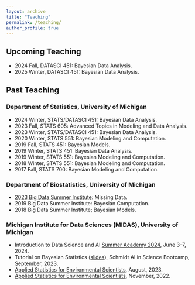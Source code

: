 ```yaml
---
layout: archive
title: "Teaching"
permalink: /teaching/
author_profile: true
---
```


## Upcoming Teaching

* 2024 Fall, DATASCI 451: Bayesian Data Analysis.  
* 2025 Winter, DATASCI 451: Bayesian Data Analysis.  

## Past Teaching

### Department of Statistics, University of Michigan

* 2024 Winter, STATS/DATASCI 451: Bayesian Data Analysis.  
* 2023 Fall, STATS 605: Advanced Topics in Modeling and Data Analysis.  
* 2023 Winter, STATS/DATASCI 451: Bayesian Data Analysis.
* 2020 Winter, STATS 551: Bayesian Modeling and Computation.
* 2019 Fall, STATS 451: Bayesian Models.
* 2019 Winter, STATS 451: Bayesian Data Analysis.
* 2019 Winter, STATS 551: Bayesian Modeling and Computation.
* 2018 Winter, STATS 551: Bayesian Modeling and Computation.
* 2017 Fall, STATS 700: Bayesian Modeling and Computation.

### Department of Biostatistics, University of Michigan

* [2023 Big Data Summer Institute](https://sph.umich.edu/bdsi/): Missing Data.
* 2019 Big Data Summer Institute: Bayesian Computation.
* 2018 Big Data Summer Institute; Bayesian Models.

### Michigan Institute for Data Sciences (MIDAS), University of Michigan

* Introduction to Data Science and AI [Summer Academy 2024](https://midas.umich.edu/workshops/intro-ds-summer-academy-24/), June 3–7, 2024.
* Tutorial on Bayesian Statistics ([slides](https://drive.google.com/file/d/1NW-qLSknaJVlttj7s0sf482C2a4TkWAe/view?usp=drive_link)), Schmidt AI in Science Bootcamp, September, 2023.
* [Applied Statistics for Environmental Scientists](https://midas.umich.edu/midas-training-program-for-environmental-scientists/), August, 2023.
* [Applied Statistics for Environmental Scientists](https://midas.umich.edu/workshops/environmental-academy-2023/), November, 2022.
